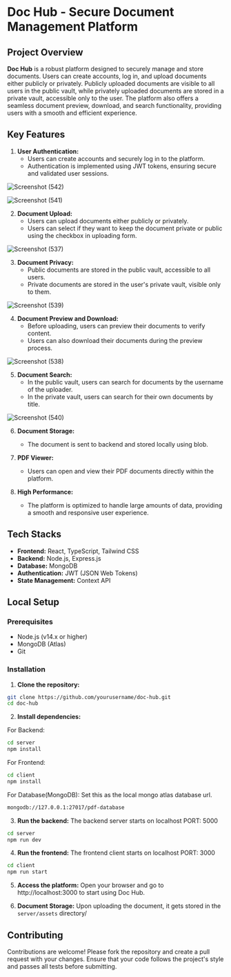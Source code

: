 # Doc Hub - Secure Document Management Platform

## Project Overview
**Doc Hub** is a robust platform designed to securely manage and store documents. Users can create accounts, log in, and upload documents either publicly or privately. Publicly uploaded documents are visible to all users in the public vault, while privately uploaded documents are stored in a private vault, accessible only to the user.
The platform also offers a seamless document preview, download, and search functionality, providing users with a smooth and efficient experience.

## Key Features
1. **User Authentication:**
   * Users can create accounts and securely log in to the platform.
   * Authentication is implemented using JWT tokens, ensuring secure and validated user sessions.

![Screenshot (542)](https://github.com/user-attachments/assets/30d56e5f-ba53-470e-a51f-70d025b490ed)

![Screenshot (541)](https://github.com/user-attachments/assets/4498594b-6ed8-4fa4-96ac-3b66c4447ec6)


2. **Document Upload:**
   * Users can upload documents either publicly or privately.
   * Users can select if they want to keep the document private or public using the checkbox in uploading form.

![Screenshot (537)](https://github.com/user-attachments/assets/e99aa9ce-f3da-4b9f-909f-88caee02f6a6)


3. **Document Privacy:**
   * Public documents are stored in the public vault, accessible to all users.
   * Private documents are stored in the user's private vault, visible only to them.

![Screenshot (539)](https://github.com/user-attachments/assets/8e28644d-33a0-440a-9c14-ec84f7d46af9)

4. **Document Preview and Download:**
   * Before uploading, users can preview their documents to verify content.
   * Users can also download their documents during the preview process.

![Screenshot (538)](https://github.com/user-attachments/assets/ce9b3090-75e7-4d51-b5bf-f07c9d1f03b9)

  
5. **Document Search:**
   * In the public vault, users can search for documents by the username of the uploader.
   * In the private vault, users can search for their own documents by title.

![Screenshot (540)](https://github.com/user-attachments/assets/42516c2f-d5b8-4fc9-909d-9a05d410e704)


6. **Document Storage:**
   * The document is sent to backend and stored locally using blob.
  
7. **PDF Viewer:**
   * Users can open and view their PDF documents directly within the platform.
  
8. **High Performance:**
   * The platform is optimized to handle large amounts of data, providing a smooth and responsive user experience.

## Tech Stacks

* **Frontend:** React, TypeScript, Tailwind CSS
* **Backend:** Node.js, Express.js
* **Database:** MongoDB
* **Authentication:** JWT (JSON Web Tokens)
* **State Management:** Context API

## Local Setup

### Prerequisites

* Node.js (v14.x or higher)
* MongoDB (Atlas)
* Git

### Installation

1. **Clone the repository:**
```bash
git clone https://github.com/yourusername/doc-hub.git
cd doc-hub
```

2. **Install dependencies:**
   
For Backend:
```bash
cd server
npm install
```

For Frontend:
```bash
cd client
npm install
```

For Database(MongoDB): Set this as the local mongo atlas database url.
```bash
mongodb://127.0.0.1:27017/pdf-database
```

3. **Run the backend:** The backend server starts on localhost PORT: 5000
```bash
cd server
npm run dev
```

4. **Run the frontend:** The frontend client starts on localhost PORT: 3000
```bash
cd client
npm run start
```

5. **Access the platform:** Open your browser and go to http://localhost:3000 to start using Doc Hub.

6. **Document Storage:** Upon uploading the document, it gets stored in the `server/assets` directory/

## Contributing
Contributions are welcome! Please fork the repository and create a pull request with your changes. Ensure that your code follows the project's style and passes all tests before submitting.

